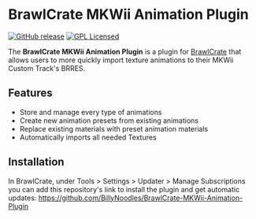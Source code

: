# BrawlCrate MKWii Animation Plugin
[![GitHub release](https://img.shields.io/github/release/BillyNoodles/BrawlCrate-MKWii-Animation-Plugin.svg)](https://github.com/BillyNoodles/BrawlCrate-MKWii-Animation-Plugin/releases/latest)
[![GPL Licensed](https://img.shields.io/github/license/BillyNoodles/BrawlCrate-MKWii-Animation-Plugin)](https://github.com/BillyNoodles/BrawlCrate-MKWii-Animation-Plugin/blob/master/LICENSE)

The **BrawlCrate MKWii Animation Plugin** is a plugin for [BrawlCrate](https://github.com/soopercool101/BrawlCrate) that allows users to more quickly import texture animations to their MKWii Custom Track's BRRES.

## Features
* Store and manage every type of animations
* Create new animation presets from existing animations
* Replace existing materials with preset animation materials
* Automatically imports all needed Textures

## Installation
In BrawlCrate, under Tools > Settings > Updater > Manage Subscriptions you can add this repository's link to install the plugin and get automatic updates: https://github.com/BillyNoodles/BrawlCrate-MKWii-Animation-Plugin
